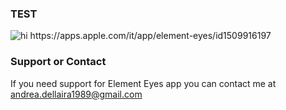 ### TEST

<img src="icon180.jpeg" alt="hi" class="inline"/>
https://apps.apple.com/it/app/element-eyes/id1509916197

### Support or Contact

If you need support for Element Eyes app you can contact me at andrea.dellaira1989@gmail.com
